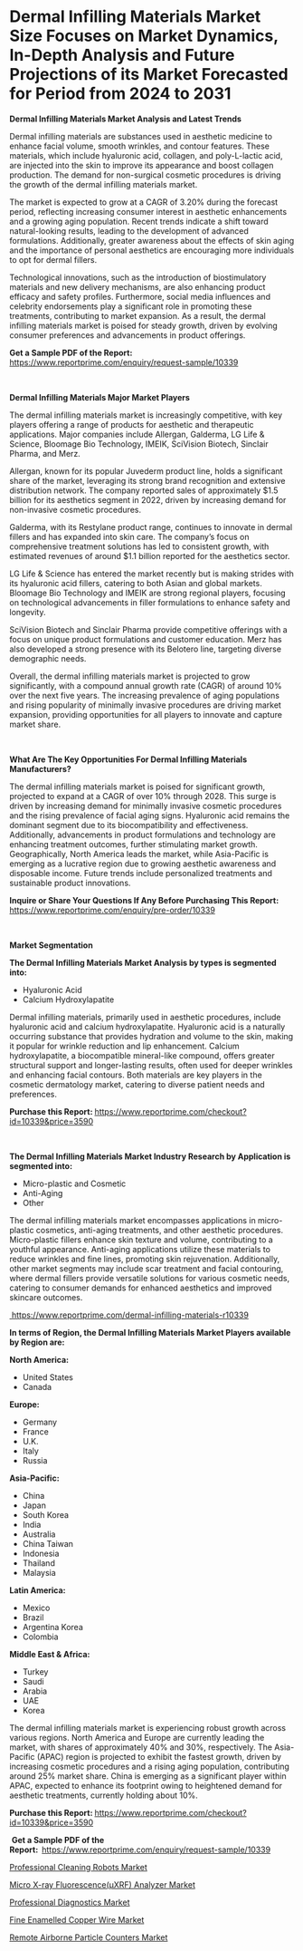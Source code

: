 <p><h1>Dermal Infilling Materials Market Size Focuses on Market Dynamics, In-Depth Analysis and Future Projections of its Market Forecasted for Period from 2024 to 2031</h1></p><p><strong>Dermal Infilling Materials Market Analysis and Latest Trends</strong></p>
<p><p>Dermal infilling materials are substances used in aesthetic medicine to enhance facial volume, smooth wrinkles, and contour features. These materials, which include hyaluronic acid, collagen, and poly-L-lactic acid, are injected into the skin to improve its appearance and boost collagen production. The demand for non-surgical cosmetic procedures is driving the growth of the dermal infilling materials market.</p><p>The market is expected to grow at a CAGR of 3.20% during the forecast period, reflecting increasing consumer interest in aesthetic enhancements and a growing aging population. Recent trends indicate a shift toward natural-looking results, leading to the development of advanced formulations. Additionally, greater awareness about the effects of skin aging and the importance of personal aesthetics are encouraging more individuals to opt for dermal fillers. </p><p>Technological innovations, such as the introduction of biostimulatory materials and new delivery mechanisms, are also enhancing product efficacy and safety profiles. Furthermore, social media influences and celebrity endorsements play a significant role in promoting these treatments, contributing to market expansion. As a result, the dermal infilling materials market is poised for steady growth, driven by evolving consumer preferences and advancements in product offerings.</p></p>
<p><strong>Get a Sample PDF of the Report:&nbsp;</strong> <a href="https://www.reportprime.com/enquiry/request-sample/10339">https://www.reportprime.com/enquiry/request-sample/10339</a></p>
<p>&nbsp;</p>
<p><strong>Dermal Infilling Materials Major Market Players</strong></p>
<p><p>The dermal infilling materials market is increasingly competitive, with key players offering a range of products for aesthetic and therapeutic applications. Major companies include Allergan, Galderma, LG Life & Science, Bloomage Bio Technology, IMEIK, SciVision Biotech, Sinclair Pharma, and Merz.</p><p>Allergan, known for its popular Juvederm product line, holds a significant share of the market, leveraging its strong brand recognition and extensive distribution network. The company reported sales of approximately $1.5 billion for its aesthetics segment in 2022, driven by increasing demand for non-invasive cosmetic procedures.</p><p>Galderma, with its Restylane product range, continues to innovate in dermal fillers and has expanded into skin care. The company’s focus on comprehensive treatment solutions has led to consistent growth, with estimated revenues of around $1.1 billion reported for the aesthetics sector.</p><p>LG Life & Science has entered the market recently but is making strides with its hyaluronic acid fillers, catering to both Asian and global markets. Bloomage Bio Technology and IMEIK are strong regional players, focusing on technological advancements in filler formulations to enhance safety and longevity.</p><p>SciVision Biotech and Sinclair Pharma provide competitive offerings with a focus on unique product formulations and customer education. Merz has also developed a strong presence with its Belotero line, targeting diverse demographic needs.</p><p>Overall, the dermal infilling materials market is projected to grow significantly, with a compound annual growth rate (CAGR) of around 10% over the next five years. The increasing prevalence of aging populations and rising popularity of minimally invasive procedures are driving market expansion, providing opportunities for all players to innovate and capture market share.</p></p>
<p>&nbsp;</p>
<p><strong>What Are The Key Opportunities For Dermal Infilling Materials Manufacturers?</strong></p>
<p><p>The dermal infilling materials market is poised for significant growth, projected to expand at a CAGR of over 10% through 2028. This surge is driven by increasing demand for minimally invasive cosmetic procedures and the rising prevalence of facial aging signs. Hyaluronic acid remains the dominant segment due to its biocompatibility and effectiveness. Additionally, advancements in product formulations and technology are enhancing treatment outcomes, further stimulating market growth. Geographically, North America leads the market, while Asia-Pacific is emerging as a lucrative region due to growing aesthetic awareness and disposable income. Future trends include personalized treatments and sustainable product innovations.</p></p>
<p><strong>Inquire or Share Your Questions If Any Before Purchasing This Report:</strong> <a href="https://www.reportprime.com/enquiry/pre-order/10339">https://www.reportprime.com/enquiry/pre-order/10339</a></p>
<p>&nbsp;</p>
<p><strong>Market Segmentation</strong></p>
<p><strong>The Dermal Infilling Materials Market Analysis by types is segmented into:</strong></p>
<p><ul><li>Hyaluronic Acid</li><li>Calcium Hydroxylapatite</li></ul></p>
<p><p>Dermal infilling materials, primarily used in aesthetic procedures, include hyaluronic acid and calcium hydroxylapatite. Hyaluronic acid is a naturally occurring substance that provides hydration and volume to the skin, making it popular for wrinkle reduction and lip enhancement. Calcium hydroxylapatite, a biocompatible mineral-like compound, offers greater structural support and longer-lasting results, often used for deeper wrinkles and enhancing facial contours. Both materials are key players in the cosmetic dermatology market, catering to diverse patient needs and preferences.</p></p>
<p><strong>Purchase this Report:&nbsp;</strong><a href="https://www.reportprime.com/checkout?id=10339&price=3590">https://www.reportprime.com/checkout?id=10339&price=3590</a></p>
<p>&nbsp;</p>
<p><strong>The Dermal Infilling Materials Market Industry Research by Application is segmented into:</strong></p>
<p><ul><li>Micro-plastic and Cosmetic</li><li>Anti-Aging</li><li>Other</li></ul></p>
<p><p>The dermal infilling materials market encompasses applications in micro-plastic cosmetics, anti-aging treatments, and other aesthetic procedures. Micro-plastic fillers enhance skin texture and volume, contributing to a youthful appearance. Anti-aging applications utilize these materials to reduce wrinkles and fine lines, promoting skin rejuvenation. Additionally, other market segments may include scar treatment and facial contouring, where dermal fillers provide versatile solutions for various cosmetic needs, catering to consumer demands for enhanced aesthetics and improved skincare outcomes.</p></p>
<p><a href="https://www.reportprime.com/dermal-infilling-materials-r10339">&nbsp;https://www.reportprime.com/dermal-infilling-materials-r10339</a></p>
<p><strong>In terms of Region, the Dermal Infilling Materials Market Players available by Region are:</strong></p>
<p>
    <p> <strong> North America: </strong>
        <ul>
            <li>United States</li>
            <li>Canada</li>
        </ul>
        </p> 
    <p> <strong> Europe: </strong>
        <ul>
            <li>Germany</li>
            <li>France</li>
            <li>U.K.</li>
            <li>Italy</li>
            <li>Russia</li>
        </ul>
        </p> 
    <p> <strong> Asia-Pacific: </strong>
        <ul>
            <li>China</li>
            <li>Japan</li>
            <li>South Korea</li>
            <li>India</li>
            <li>Australia</li>
            <li>China Taiwan</li>
            <li>Indonesia</li>
            <li>Thailand</li>
            <li>Malaysia</li>
        </ul>
        </p> 
    <p> <strong> Latin America: </strong>
        <ul>
            <li>Mexico</li>
            <li>Brazil</li>
            <li>Argentina Korea</li>
            <li>Colombia</li>
        </ul>
        </p> 
    <p> <strong> Middle East & Africa: </strong>
        <ul>
            <li>Turkey</li>
            <li>Saudi</li>
            <li>Arabia</li>
            <li>UAE</li>
            <li>Korea</li>
        </ul>
    </p>
    </p>
<p><p>The dermal infilling materials market is experiencing robust growth across various regions. North America and Europe are currently leading the market, with shares of approximately 40% and 30%, respectively. The Asia-Pacific (APAC) region is projected to exhibit the fastest growth, driven by increasing cosmetic procedures and a rising aging population, contributing around 25% market share. China is emerging as a significant player within APAC, expected to enhance its footprint owing to heightened demand for aesthetic treatments, currently holding about 10%.</p></p>
<p><strong>Purchase this Report: </strong><a href="https://www.reportprime.com/checkout?id=10339&price=3590">https://www.reportprime.com/checkout?id=10339&price=3590</a></p>
<p>&nbsp;<strong>Get a Sample PDF of the Report:&nbsp;&nbsp;</strong><a href="https://www.reportprime.com/enquiry/request-sample/10339">https://www.reportprime.com/enquiry/request-sample/10339</a></p>
<p><strong></strong></p>
<p><p><a href="https://www.linkedin.com/pulse/professional-cleaning-robots-market-outlook-share-analysis-dnfef?trackingId=UK3CLUKmSuCLUvoOWoZqbw%3D%3D">Professional Cleaning Robots Market</a></p><p><a href="https://medium.com/@othaleffler24/the-micro-x-ray-fluorescence-%CE%BCxrf-analyzer-market-industry-provides-a-comprehensive-and-current-90c225888c1d">Micro X-ray Fluorescence(μXRF) Analyzer Market</a></p><p><a href="https://www.linkedin.com/pulse/global-professional-diagnostics-market-sector2024-2031-dlidf?trackingId=XKCSAbZoQJWlUbD%2FPLG9MA%3D%3D">Professional Diagnostics Market</a></p><p><a href="https://issuu.com/reportprime-2/docs/fine-enamelled-copper-wire-market-s_f4f394f34daf2c">Fine Enamelled Copper Wire Market</a></p><p><a href="https://medium.com/@othaleffler24/the-growth-of-the-remote-airborne-particle-counters-market-has-been-significant-driven-by-d2b764d829fc">Remote Airborne Particle Counters Market</a></p></p>